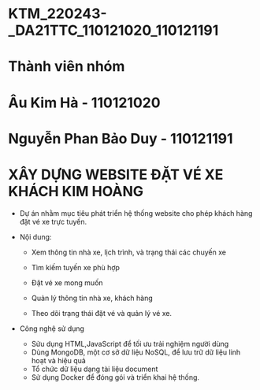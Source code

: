 # KTM_220243-\_DA21TTC_110121020_110121191

# Thành viên nhóm

# Âu Kim Hà - 110121020

# Nguyễn Phan Bảo Duy - 110121191

# XÂY DỰNG WEBSITE ĐẶT VÉ XE KHÁCH KIM HOÀNG

- Dự án nhằm mục tiêu phát triển hệ thống website cho phép khách hàng đặt vé xe trực tuyến.
- Nội dung:

  - Xem thông tin nhà xe, lịch trình, và trạng thái các chuyến xe
  - Tìm kiếm tuyến xe phù hợp
  - Đặt vé xe mong muốn

  - Quản lý thông tin nhà xe, khách hàng
  - Theo dõi trạng thái đặt vé và quản lý vé xe.

- Công nghệ sử dụng
  - Sửu dụng HTML,JavaScript để tối ưu trải nghiệm người dùng
  - Dùng MongoDB, một cơ sở dữ liệu NoSQL, để lưu trữ dữ liệu linh hoạt và hiệu quả
  - Tổ chức dữ liệu dạng tài liệu document
  - Sử dụng Docker để đóng gói và triển khai hệ thống.
